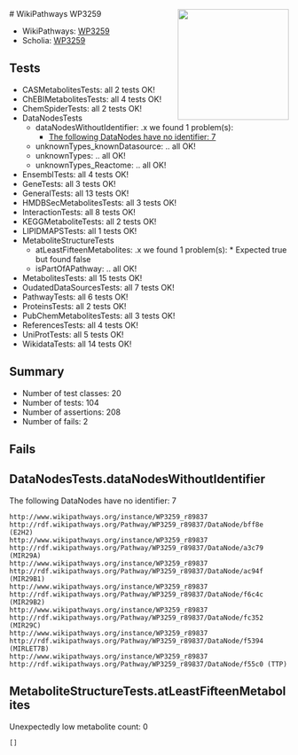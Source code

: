 <img style="float: right; width: 200px" src="https://upload.wikimedia.org/wikipedia/commons/thumb/8/83/Wplogo_with_text_500.png/640px-Wplogo_with_text_500.png" />
# WikiPathways WP3259

* WikiPathways: [WP3259](https://new.wikipathways.org/pathways/WP3259)
* Scholia: [WP3259](https://scholia.toolforge.org/wikipathways/WP3259)
## Tests
* CASMetabolitesTests: all 2 tests OK!
* ChEBIMetabolitesTests: all 4 tests OK!
* ChemSpiderTests: all 2 tests OK!
* DataNodesTests
    * dataNodesWithoutIdentifier: .x we found 1 problem(s):
        * [The following DataNodes have no identifier: 7](#d2d32fa6)
    * unknownTypes_knownDatasource: .. all OK!
    * unknownTypes: .. all OK!
    * unknownTypes_Reactome: .. all OK!
* EnsemblTests: all 4 tests OK!
* GeneTests: all 3 tests OK!
* GeneralTests: all 13 tests OK!
* HMDBSecMetabolitesTests: all 3 tests OK!
* InteractionTests: all 8 tests OK!
* KEGGMetaboliteTests: all 2 tests OK!
* LIPIDMAPSTests: all 1 tests OK!
* MetaboliteStructureTests
    * atLeastFifteenMetabolites: .x we found 1 problem(s):
            * Expected true but found false
    * isPartOfAPathway: .. all OK!
* MetabolitesTests: all 15 tests OK!
* OudatedDataSourcesTests: all 7 tests OK!
* PathwayTests: all 6 tests OK!
* ProteinsTests: all 2 tests OK!
* PubChemMetabolitesTests: all 3 tests OK!
* ReferencesTests: all 4 tests OK!
* UniProtTests: all 5 tests OK!
* WikidataTests: all 14 tests OK!


## Summary

* Number of test classes: 20
* Number of tests: 104
* Number of assertions: 208
* Number of fails: 2

## Fails

<a name="d2d32fa6" />

## DataNodesTests.dataNodesWithoutIdentifier

The following DataNodes have no identifier: 7
```
http://www.wikipathways.org/instance/WP3259_r89837 http://rdf.wikipathways.org/Pathway/WP3259_r89837/DataNode/bff8e (E2H2)
http://www.wikipathways.org/instance/WP3259_r89837 http://rdf.wikipathways.org/Pathway/WP3259_r89837/DataNode/a3c79 (MIR29A)
http://www.wikipathways.org/instance/WP3259_r89837 http://rdf.wikipathways.org/Pathway/WP3259_r89837/DataNode/ac94f (MIR29B1)
http://www.wikipathways.org/instance/WP3259_r89837 http://rdf.wikipathways.org/Pathway/WP3259_r89837/DataNode/f6c4c (MIR29B2)
http://www.wikipathways.org/instance/WP3259_r89837 http://rdf.wikipathways.org/Pathway/WP3259_r89837/DataNode/fc352 (MIR29C)
http://www.wikipathways.org/instance/WP3259_r89837 http://rdf.wikipathways.org/Pathway/WP3259_r89837/DataNode/f5394 (MIRLET7B)
http://www.wikipathways.org/instance/WP3259_r89837 http://rdf.wikipathways.org/Pathway/WP3259_r89837/DataNode/f55c0 (TTP)
```

<a name="6d4290df" />

## MetaboliteStructureTests.atLeastFifteenMetabolites

Unexpectedly low metabolite count: 0

```
[]
```

